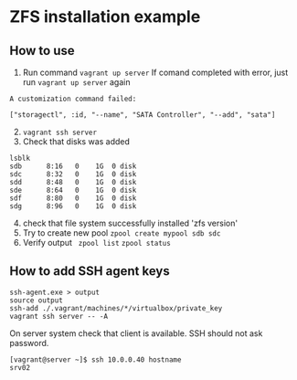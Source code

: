 # ZFS installation example

## How to use
1. Run command
`vagrant up server`
If comand completed with error, just run `vagrant up server` again
```
A customization command failed:

["storagectl", :id, "--name", "SATA Controller", "--add", "sata"]
```
2.  `vagrant ssh server`
3. Check that disks was added
```
lsblk
sdb      8:16   0    1G  0 disk
sdc      8:32   0    1G  0 disk
sdd      8:48   0    1G  0 disk
sde      8:64   0    1G  0 disk
sdf      8:80   0    1G  0 disk
sdg      8:96   0    1G  0 disk
```
4. check that file system successfully installed 'zfs version'
5. Try to create new pool `zpool create mypool sdb sdc`
6. Verify output
   ` zpool list`
   `zpool status`
   
 ## How to add SSH agent keys
``` 
ssh-agent.exe > output
source output
ssh-add ./.vagrant/machines/*/virtualbox/private_key
vagrant ssh server -- -A
```
On server system check that client is available. SSH should not ask password.
```
[vagrant@server ~]$ ssh 10.0.0.40 hostname
srv02
```
    
